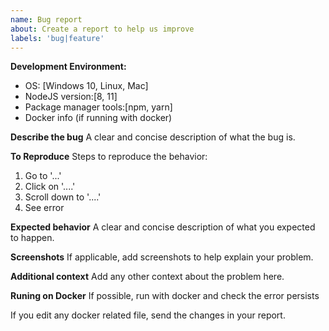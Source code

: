 ```yaml
---
name: Bug report
about: Create a report to help us improve
labels: 'bug|feature'
---
```


**Development Environment:**
 - OS: [Windows 10, Linux, Mac]
  - NodeJS version:[8, 11]
   - Package manager tools:[npm, yarn]
   - Docker info (if running with docker)

   **Describe the bug**
   A clear and concise description of what the bug is.

   **To Reproduce**
   Steps to reproduce the behavior:
   1. Go to '...'
   2. Click on '....'
   3. Scroll down to '....'
   4. See error

   **Expected behavior**
   A clear and concise description of what you expected to happen.

   **Screenshots**
   If applicable, add screenshots to help explain your problem.

   **Additional context**
   Add any other context about the problem here.

   **Runing on Docker**
   If possible, run with docker and check the error persists

   If you edit any docker related file, send the changes in your report.